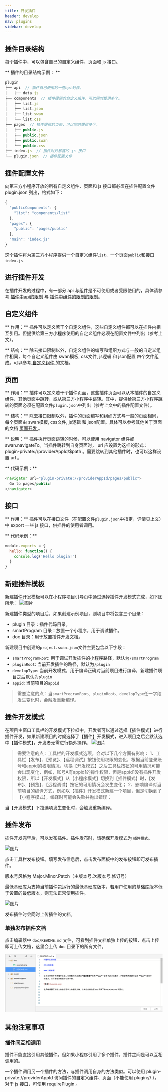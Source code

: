 ```yaml
---
title: 开发插件
header: develop
nav: plugins
sidebar: develop
---
```


## 插件目录结构 
每个插件中，可以包含自己的自定义组件、页面和 js 接口。

** 插件的目录结构示例： **

```js
plugin
├── api  // 插件自己使用的一些api封装。
│   ├── data.js
├── components  // 插件提供的自定义组件，可以同时提供多个。
│   ├── list.js   
│   ├── list.json
│   ├── list.swan
│   └── list.css
├── pages  // 插件提供的页面，可以同时提供多个。
│   ├── public.js       
│   ├── public.json
│   ├── public.swan
│   └── public.css
├── index.js  // 插件对外暴露的 js 接口
└── plugin.json  // 插件配置文件

```


## 插件配置文件
向第三方小程序开放的所有自定义组件、页面和 js 接口都必须在插件配置文件 plugin.json 列出，格式如下：

```js
{
  "publicComponents": {
    "list": "components/list"
  },
  "pages": {
    "public": "pages/public"
  },
  "main": "index.js"
}
```
这个插件将为第三方小程序提供一个自定义组件`list`，一个页面`public`和接口`index.js`

## 进行插件开发
在插件开发的过程中，有一部分 api 与组件是不可使用或者受限使用的，具体请参考 <a href="/docs/develop/plugins/limit_components/">插件中api的限制</a> 与 <a href="/docs/develop/plugins/limit_components/">插件中组件的限制的限制</a>。

## 自定义组件
** 作用：** 插件可以定义若干个自定义组件，这些自定义组件都可以在插件内相互引用。但提供给第三方小程序使用的自定义组件必须在配置文件中列出（参考上文）。

** 结构：** 除去接口限制以外，自定义组件的编写和组织方式与一般的自定义组件相同，每个自定义组件由 swan模板, css文件, js逻辑 和 json配置 四个文件组成。可以参考<a href="/docs/develop/framework/custom-component/"> 自定义组件 </a>的文档。

## 页面
** 作用：** 插件可以定义若干个插件页面，这些插件页面可以从本插件的自定义组件、其他页面中跳转，或从第三方小程序中跳转。其中，提供给第三方小程序跳转的页面必须在配置文件`plugin.json`中列出（参考上文中的插件配置文件）。

** 结构：** 除去接口限制以外，插件的页面编写和组织方式与一般的页面相同，每个页面由 swan模板, css文件, js逻辑 和 json配置。具体可以参考其他关于页面的文档 <a href="/docs/develop/tutorial/dev_swan/"> 页面开发 </a>。

** 说明：** 插件执行页面跳转的时候，可以使用 navigator 组件或 swan.navigateTo。当插件跳转到自身页面时， url 应设置为这样的形式：plugin-private://providerAppId/$path 。需要跳转到其他插件时，也可以这样设置 url 。

** 代码示例：**
```js
<navigator url="plugin-private://providerAppId/pages/public">
  Go to pages/public!
</navigator>
```

## 接口
** 作用：** 插件可以在接口文件（在配置文件`plugin.json`中指定，详情见上文）中 export 一些 js 接口，供插件的使用者调用。

** 代码示例：**
```js
module.exports = {
  hello: function() {
    console.log('Hello plugin!')
  }
}
```

## 新建插件模板
新建插件开发模板可以在小程序项目引导页中通过选择插件开发模式完成，如下图所示：
![图片](../../../img/tool/插件开发图片1.png)

新建插件类型的项目后，如果创建示例项目，则项目中将包含三个目录：

 - plugin 目录：插件代码目录。
 - smartProgram 目录：放置一个小程序，用于调试插件。
 - doc 目录：用于放置插件开发文档。

新建项目中创建的`project.swan.json`文件主要包含以下字段：
- `smartProgramRoot`: 用于调试开发插件的小程序路径，默认为`/smartProgram`
- `pluginRoot`: 当前开发插件的路径，默认为`/plugin`
- `developType`: 当前开发模式，用于编译正确对当前项目进行编译，新建插件项目之后默认为`plugin`
- `appid`: 当前项目的`appid`

> 需要注意的点：当`smartProgramRoot`、`pluginRoot`、`developType`任一字段发生变化时，会触发重新编译。

## 插件开发模式
在项目主窗口工具栏的开发模式下拉框中，开发者可以通过选择【插件模式】进行插件开发，如果新建项目的时候选择了【插件】开发模式，进入项目之后会默认选中【插件模式】，开发者无需进行额外操作。
![图片](../../../img/tool/插件开发图片2.png)

> 需要注意的点：工具栏的开发模式选项，会对以下几个方面有影响：
> 1、工具栏【发布】、【预览】、【远程调试】按钮使用权限的变化，根据当前登录账号和appid的权限情况，切换【开发模式】之后工具栏按钮的可用情况可能会出现变化，例如，账号A有appid1的操作权限，但是appid1没有插件开发权限，所以【开发模式】从【小程序模式】切换到【插件模式】时，【发布】、【预览】、【远程调试】按钮的可用情况会发生变化；
> 2、影响编译对当前项目的编译方式，例如以【插件】开发模式新建一个项目，但是切换到了【小程序模式】，编译时可能会失败并抛出错误；

当【开发模式】下拉选项发生变化时，会触发重新编译。

## 插件发布

插件开发完毕后，可以发布插件。插件发布时，请确保开发模式为 `插件模式`。

![图片](../../../img/tool/插件开发图片3.png)

点击工具栏发布按钮。填写发布信息后，点击发布面板中的发布按钮即可发布插件。

版本号风格为 Major.Minor.Patch（主版本号.次版本号.修订号）

最低基础库为支持当前插件包运行的最低基础库版本，若用户使用的基础库版本低于设置的最低版本，则无法正常使用插件。

![图片](../../../img/tool/插件开发图片4.png)

发布插件时会同时上传插件的文档。

### 单独发布插件文档

点击编辑器中 `doc/README.md` 文件，可看到插件文档单独上传的按钮，点击上传即可上传文档，这里会上传 `doc` 目录下的所有文件。

![图片](../../../img/tool/插件开发图片5.png)

## 其他注意事项
### 插件间互相调用
插件不能直接引用其他插件。但如果小程序引用了多个插件，插件之间是可以互相调用的。

一个插件调用另一个插件的方法，与插件调用自身的方法类似。可以使用 plugin-private://providerAppId 访问插件的自定义组件、页面（不能使用 plugin:// ）。对于 js 接口，可使用 requirePlugin 。
